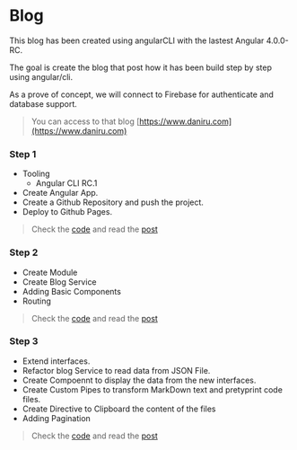 # Blog

This blog has been created using angularCLI with the lastest Angular 4.0.0-RC.

The goal is create the blog that post how it has been build step by step using angular/cli. 

As a prove of concept, we will connect to Firebase for authenticate and database support.

> You can access to that blog [https://www.daniru.com](https://www.daniru.com)

### Step 1

- Tooling 
    - Angular CLI RC.1
- Create Angular App.
- Create a Github Repository and push the project.
- Deploy to Github Pages.

> Check the [code](https://github.com/daniru/blog/tree/step_1) and read the [post](https://www.daniru.com/blog/create_angular_blog_1)

### Step 2

- Create Module
- Create Blog Service
- Adding Basic Components
- Routing

> Check the [code](https://github.com/daniru/blog/tree/step_2) and read the [post](https://www.daniru.com/blog/create_angular_blog_2)

### Step 3

- Extend interfaces.
- Refactor blog Service to read data from JSON File.
- Create Compoennt to display the data from the new interfaces.
- Create Custom Pipes to transform MarkDown text and pretyprint code files.
- Create Directive to Clipboard the content of the files
- Adding Pagination

> Check the [code](https://github.com/daniru/blog/tree/step_3) and read the [post](https://www.daniru.com/blog/create_angular_blog_3)